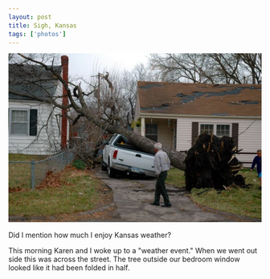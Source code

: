 ```yaml
---
layout: post
title: Sigh, Kansas
tags: ['photos']
---
```


![Tornado :: Nikon D70 : 1/124s : f/5.6 : ISO 200](/media/2006/03/tornado.jpg)

Did I mention how much I enjoy Kansas weather?

This morning Karen and I woke up to a "weather event." When we went out
side this was across the street. The tree outside our bedroom window
looked like it had been folded in half.

